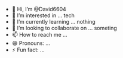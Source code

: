 - 👋 Hi, I’m @David6604
- 👀 I’m interested in ... tech
- 🌱 I’m currently learning ... nothing
- 💞️ I’m looking to collaborate on ... someting
- 📫 How to reach me ... 
- 😄 Pronouns: ...
- ⚡ Fun fact: ...

<!---
David6604/David6604 is a ✨ special ✨ repository because its `README.md` (this file) appears on your GitHub profile.
You can click the Preview link to take a look at your changes.
--->
